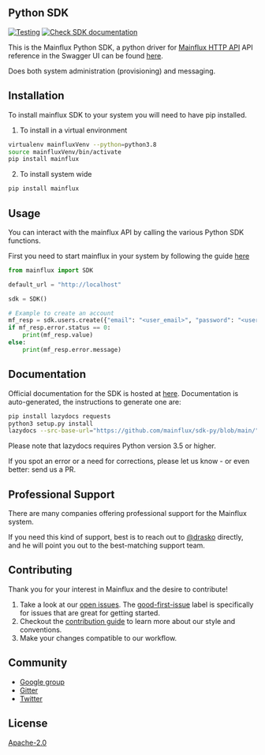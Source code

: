 ## Python SDK

[![Testing](https://github.com/mainflux/sdk-py/actions/workflows/python-testing.yml/badge.svg?branch=main)](https://github.com/mainflux/sdk-py/actions/workflows/python-testing.yml)
[![Check SDK documentation](https://github.com/mainflux/sdk-py/actions/workflows/docs.yml/badge.svg?branch=main)](https://github.com/mainflux/sdk-py/actions/workflows/docs.yml)

This is the Mainflux Python SDK, a python driver for [Mainflux HTTP API](https://docs.mainflux.io/api/) API reference in the Swagger UI can be found [here](https://api.mainflux.io/).

Does both system administration (provisioning) and messaging.

## Installation

To install mainflux SDK to your system you will need to have pip installed.

1. To install in a virtual environment

```sh
virtualenv mainfluxVenv --python=python3.8
source mainfluxVenv/bin/activate
pip install mainflux
```

2. To install system wide

```sh
pip install mainflux
```

## Usage

You can interact with the mainflux API by calling the various Python SDK functions.

First you need to start mainflux in your system by following the guide [here](https://github.com/mainflux/mainflux#usage)

```python
from mainflux import SDK

default_url = "http://localhost"

sdk = SDK()

# Example to create an account
mf_resp = sdk.users.create({"email": "<user_email>", "password": "<user_password>"})
if mf_resp.error.status == 0:
    print(mf_resp.value)
else:
    print(mf_resp.error.message)
```

## Documentation

Official documentation for the SDK is hosted at [here](https://github.com/mainflux/sdk-py/tree/main/docs/README.md). Documentation is auto-generated, the instructions to generate one are:

```sh
pip install lazydocs requests
python3 setup.py install
lazydocs --src-base-url="https://github.com/mainflux/sdk-py/blob/main/" --overview-file="README.md" lib
```

Please note that lazydocs requires Python version 3.5 or higher.

If you spot an error or a need for corrections, please let us know - or even better: send us a PR.

## Professional Support

There are many companies offering professional support for the Mainflux system.

If you need this kind of support, best is to reach out to [@drasko](https://github.com/drasko) directly, and he will point you out to the best-matching support team.

## Contributing

Thank you for your interest in Mainflux and the desire to contribute!

1. Take a look at our [open issues](https://github.com/mainflux/sdk-py/issues). The [good-first-issue](https://github.com/mainflux/sdk-py/labels/good-first-issue) label is specifically for issues that are great for getting started.
2. Checkout the [contribution guide](CONTRIBUTING.md) to learn more about our style and conventions.
3. Make your changes compatible to our workflow.

## Community

- [Google group](https://groups.google.com/forum/#!forum/mainflux)
- [Gitter](https://gitter.im/mainflux/mainflux?utm_source=badge&utm_medium=badge&utm_campaign=pr-badge&utm_content=badge)
- [Twitter](https://twitter.com/mainflux)

## License

[Apache-2.0](LICENSE)
